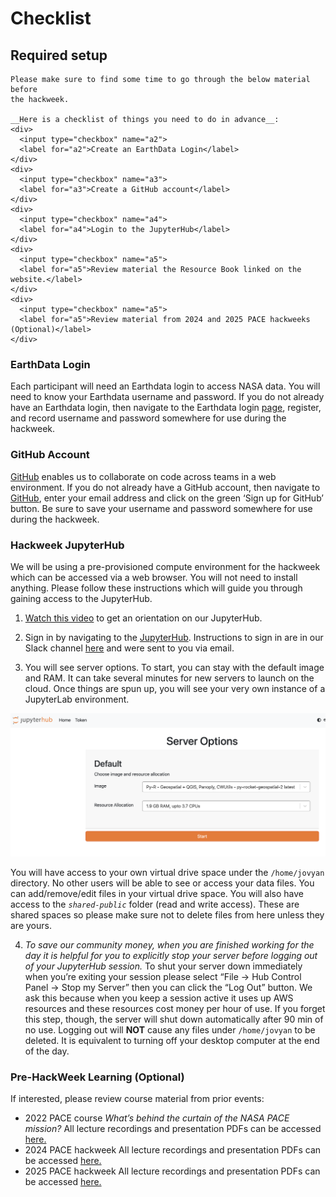 # Checklist
## Required setup

```{attention}
Please make sure to find some time to go through the below material before
the hackweek.

__Here is a checklist of things you need to do in advance__:
<div>
  <input type="checkbox" name="a2">
  <label for="a2">Create an EarthData Login</label>
</div>
<div>
  <input type="checkbox" name="a3">
  <label for="a3">Create a GitHub account</label>
</div>
<div>
  <input type="checkbox" name="a4">
  <label for="a4">Login to the JupyterHub</label>
</div>
<div>
  <input type="checkbox" name="a5">
  <label for="a5">Review material the Resource Book linked on the website.</label>
</div>
<div>
  <input type="checkbox" name="a5">
  <label for="a5">Review material from 2024 and 2025 PACE hackweeks (Optional)</label>
</div>
```

### EarthData Login

Each participant will need an Earthdata login to access NASA data. You will need to know your Earthdata username and password. 
If you do not already have an Earthdata login, then navigate to the Earthdata login [page](https://urs.earthdata.nasa.gov/),
register, and record username and password somewhere for use during the hackweek. 

### GitHub Account

[GitHub](https://github.com/) enables us to collaborate on code across teams in a web environment. If you do not already have a GitHub account, then navigate to [GitHub](https://github.com/), enter your email address and click on the green ‘Sign up for GitHub’ button. Be sure to save your username 
and password somewhere for use during the hackweek.

### Hackweek JupyterHub

We will be using a pre-provisioned compute environment for the hackweek which can be accessed via a web browser. You will not need to install anything.
Please follow these instructions which will guide you through gaining access to the JupyterHub. 

1. [Watch this video]() to get an orientation on our JupyterHub.

2. Sign in by navigating to the [JupyterHub](https://workshop.nmfs-openscapes.2i2c.cloud/). Instructions to sign in are in our Slack channel [here](https://fish-pace.slack.com/files/U09FQF586KU/F09FRKRN5PC/hub.md) and were sent to you via email.

3. You will see server options. To start, you can stay with the default image and RAM. It can take several minutes for new servers to launch on the cloud. Once things are spun up, you will see your very own instance of a JupyterLab environment. 

![server_options](../img/server_options.png)

You will have access to your own virtual drive space under the `/home/jovyan` directory. No other users will be able to see or access your data files. You can add/remove/edit files in your virtual drive space. You will also have access to the  *`shared-public`* folder (read and write access). These are shared spaces so please make sure not to delete files from here unless they are yours.

4. *To save our community money, when you are finished working for the day it is helpful for you to explicitly stop your server before logging out of your JupyterHub session.* To shut your server down immediately when you’re exiting your session please select “File -> Hub Control Panel -> Stop my Server” then you can click the “Log Out” button. We ask this because when you keep a session active it uses up AWS resources and these resources cost money per hour of use. If you forget this step, though, the server will shut down automatically after 90 min of no use.
Logging out will **NOT** cause any files under `/home/jovyan` to be deleted. It is equivalent to turning off your desktop computer at the end of the day.


### Pre-HackWeek Learning (Optional) 

If interested, please review course material from prior events:

- 2022 PACE course *What’s behind the curtain of the NASA PACE mission?* All lecture recordings and presentation PDFs can be accessed [here.](https://www.us-ocb.org/pace-mission-training-activity/)
- 2024 PACE hackweek All lecture recordings and presentation PDFs can be accessed [here.](https://pacehackweek.github.io/pace-2024/)
- 2025 PACE hackweek All lecture recordings and presentation PDFs can be accessed [here.](https://pacehackweek.github.io/pace-2025/)

